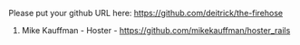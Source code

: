 Please put your github URL here:
https://github.com/deitrick/the-firehose

1. Mike Kauffman - Hoster - https://github.com/mikekauffman/hoster_rails

